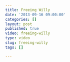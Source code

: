 ```yaml
---
title: Freeing Willy
date: '2013-09-16 09:00:00'
categories: []
layout: post
published: true
video: freeing-willy
type: video
slug: freeing-willy
tags: []

---
```

